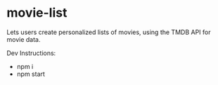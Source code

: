 # movie-list

Lets users create personalized lists of movies, using the TMDB API for movie data.

Dev Instructions:

- npm i
- npm start
